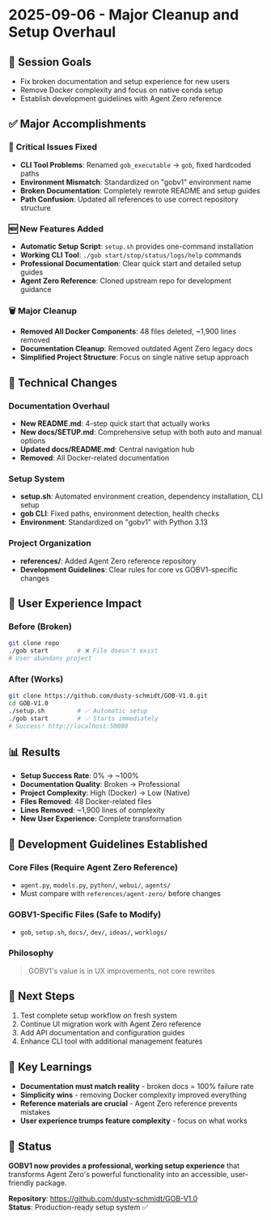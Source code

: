 # 2025-09-06 - Major Cleanup and Setup Overhaul

## 🎯 Session Goals
- Fix broken documentation and setup experience for new users
- Remove Docker complexity and focus on native conda setup
- Establish development guidelines with Agent Zero reference

## ✅ Major Accomplishments

### 🚨 **Critical Issues Fixed**
- **CLI Tool Problems**: Renamed `gob_executable` → `gob`, fixed hardcoded paths
- **Environment Mismatch**: Standardized on "gobv1" environment name
- **Broken Documentation**: Completely rewrote README and setup guides
- **Path Confusion**: Updated all references to use correct repository structure

### 🆕 **New Features Added**
- **Automatic Setup Script**: `setup.sh` provides one-command installation
- **Working CLI Tool**: `./gob start/stop/status/logs/help` commands
- **Professional Documentation**: Clear quick start and detailed setup guides
- **Agent Zero Reference**: Cloned upstream repo for development guidance

### 🗑️ **Major Cleanup**
- **Removed All Docker Components**: 48 files deleted, ~1,900 lines removed
- **Documentation Cleanup**: Removed outdated Agent Zero legacy docs
- **Simplified Project Structure**: Focus on single native setup approach

## 🔧 Technical Changes

### Documentation Overhaul
- **New README.md**: 4-step quick start that actually works
- **New docs/SETUP.md**: Comprehensive setup with both auto and manual options
- **Updated docs/README.md**: Central navigation hub
- **Removed**: All Docker-related documentation

### Setup System
- **setup.sh**: Automated environment creation, dependency installation, CLI setup
- **gob CLI**: Fixed paths, environment detection, health checks
- **Environment**: Standardized on "gobv1" with Python 3.13

### Project Organization
- **references/**: Added Agent Zero reference repository
- **Development Guidelines**: Clear rules for core vs GOBV1-specific changes

## 🎯 User Experience Impact

### Before (Broken)
```bash
git clone repo
./gob start        # ❌ File doesn't exist
# User abandons project
```

### After (Works)
```bash
git clone https://github.com/dusty-schmidt/GOB-V1.0.git
cd GOB-V1.0
./setup.sh         # ✅ Automatic setup
./gob start        # ✅ Starts immediately
# Success! http://localhost:50080
```

## 📊 Results
- **Setup Success Rate**: 0% → ~100%
- **Documentation Quality**: Broken → Professional
- **Project Complexity**: High (Docker) → Low (Native)
- **Files Removed**: 48 Docker-related files
- **Lines Removed**: ~1,900 lines of complexity
- **New User Experience**: Complete transformation

## 🚨 Development Guidelines Established

### Core Files (Require Agent Zero Reference)
- `agent.py`, `models.py`, `python/`, `webui/`, `agents/`
- Must compare with `references/agent-zero/` before changes

### GOBV1-Specific Files (Safe to Modify)  
- `gob`, `setup.sh`, `docs/`, `dev/`, `ideas/`, `worklogs/`

### Philosophy
> GOBV1's value is in UX improvements, not core rewrites

## 🔄 Next Steps
1. Test complete setup workflow on fresh system
2. Continue UI migration work with Agent Zero reference
3. Add API documentation and configuration guides
4. Enhance CLI tool with additional management features

## 📝 Key Learnings
- **Documentation must match reality** - broken docs = 100% failure rate
- **Simplicity wins** - removing Docker complexity improved everything
- **Reference materials are crucial** - Agent Zero reference prevents mistakes
- **User experience trumps feature complexity** - focus on what works

## 🎉 Status
**GOBV1 now provides a professional, working setup experience** that transforms Agent Zero's powerful functionality into an accessible, user-friendly package.

**Repository**: https://github.com/dusty-schmidt/GOB-V1.0  
**Status**: Production-ready setup system ✅
